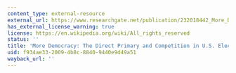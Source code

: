 ```yaml
---
content_type: external-resource
external_url: https://www.researchgate.net/publication/232018442_More_Democracy_The_Direct_Primary_and_Competition_in_US_Elections
has_external_license_warning: true
license: https://en.wikipedia.org/wiki/All_rights_reserved
status: ''
title: 'More Democracy: The Direct Primary and Competition in U.S. Elections'
uid: f934ae33-2009-4b8c-8840-9440e9d49a51
wayback_url: ''
---
```

